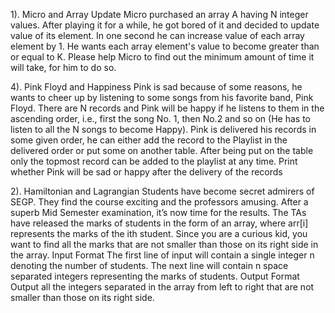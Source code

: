 1). Micro and Array Update
Micro purchased an array A having N integer values. After playing it for a while, he got
bored of it and decided to update value of its element. In one second he can increase
value of each array element by 1. He wants each array element's value to become greater
than or equal to K. Please help Micro to find out the minimum amount of time it will take,
for him to do so.

4). Pink Floyd and Happiness
Pink is sad because of some reasons, he wants to cheer up by listening to some songs from his favorite band, Pink Floyd.
There are N records and Pink will be happy if he listens to them in the ascending order, i.e., first the song No. 1, then No.2 and so on (He has to listen to all the N songs to become Happy).
Pink is delivered his records in some given order, he can either add the record to the Playlist in the delivered order or put some on another table. After being put on the table only the topmost record can be added to the playlist at any time.
Print whether Pink will be sad or happy after the delivery of the records

2). Hamiltonian and Lagrangian
Students have become secret admirers of SEGP. They find the course exciting and the professors amusing. After a superb Mid Semester examination, it’s now time for the results. The TAs have released the marks of students in the form of an array, where arr[i] represents the marks of the ith student.
Since you are a curious kid, you want to find all the marks that are not smaller than those on its right side in the array.
Input Format
The first line of input will contain a single integer n denoting the number of students.
The next line will contain n space separated integers representing the marks of students.
Output Format
Output all the integers separated in the array from left to right that are not smaller than those on its right side.
